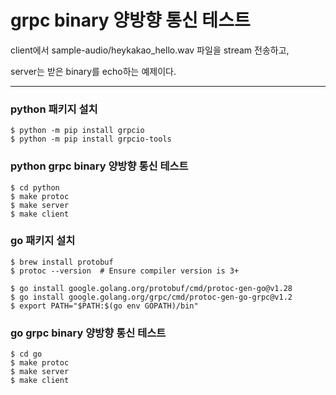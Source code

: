 # grpc binary 양방향 통신 테스트
client에서 sample-audio/heykakao_hello.wav 파일을 stream 전송하고,<p>
server는 받은 binary를 echo하는 예제이다.

-----------------------------------------------------------------
### python 패키지 설치
```shell
$ python -m pip install grpcio
$ python -m pip install grpcio-tools
````

### python grpc binary 양방향 통신 테스트
```shell
$ cd python
$ make protoc
$ make server
$ make client
```

### go 패키지 설치
```shell
$ brew install protobuf
$ protoc --version  # Ensure compiler version is 3+

$ go install google.golang.org/protobuf/cmd/protoc-gen-go@v1.28
$ go install google.golang.org/grpc/cmd/protoc-gen-go-grpc@v1.2
$ export PATH="$PATH:$(go env GOPATH)/bin"
```

### go grpc binary 양방향 통신 테스트
```shell
$ cd go
$ make protoc
$ make server
$ make client
```
